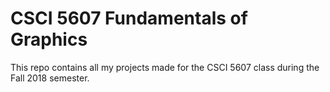 # CSCI 5607 Fundamentals of Graphics

This repo contains all my projects made for the CSCI 5607 class during the Fall 2018 semester.

